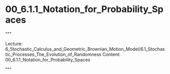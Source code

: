 # 00_6.1.1_Notation_for_Probability_Spaces

"""

Lecture: 6_Stochastic_Calculus_and_Geometric_Brownian_Motion_Model/6.1_Stochastic_Processes_The_Evolution_of_Randomness
Content: 00_6.1.1_Notation_for_Probability_Spaces

"""


